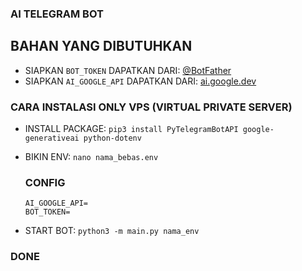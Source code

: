 ### AI TELEGRAM BOT
   ## BAHAN YANG DIBUTUHKAN 
   - SIAPKAN `BOT_TOKEN` DAPATKAN DARI: [@BotFather](https://t.me/BotFather)
   - SIAPKAN `AI_GOOGLE_API` DAPATKAN DARI: [ai.google.dev](https://ai.google.dev)

### CARA INSTALASI ONLY VPS (VIRTUAL PRIVATE SERVER)
   - INSTALL PACKAGE: `pip3 install PyTelegramBotAPI google-generativeai python-dotenv`
   - BIKIN ENV: `nano nama_bebas.env`
      ### CONFIG
         
         AI_GOOGLE_API=
         BOT_TOKEN=
         
   - START BOT: `python3 -m main.py nama_env`

### DONE
